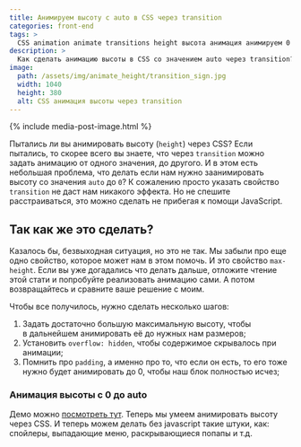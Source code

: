 ```yaml
---
title: Анимируем высоту c auto в CSS через transition
categories: front-end
tags: >
  CSS animation animate transitions height высота анимация анимируем 0 auto авто
description: >
  Как сделать анимацию высоты в CSS со значением auto через transition? Легко и без единой строчки javascript. Подробнее читайте в этой статье.
image:
  path: /assets/img/animate_height/transition_sign.jpg
  width: 1040
  height: 380
  alt: CSS анимация высоты через transition
---
```


{% include media-post-image.html %}

Пытались ли вы анимировать высоту (`height`) через CSS? Если пытались, то скорее всего вы знаете, что через `transition` можно задать анимацию от одного значения, до другого. И в этом есть небольшая проблема, что делать если нам нужно заанимировать высоту со значения `auto` до `0`? К сожалению просто указать свойство `transition` не даст нам никакого эффекта. Но не спешите расстраиваться, это можно сделать не прибегая к помощи JavaScript.

## Так как же это сделать?

Казалось бы, безвыходная ситуация, но это не так. Мы забыли про еще одно свойство, которое может нам в этом помочь. И это свойство `max-height`. Если вы уже догадались что делать дальше, отложите чтение этой стати и попробуйте реализовать анимацию сами. А потом возвращайтесь и сравните ваше решение с моим.

Чтобы все получилось, нужно сделать несколько шагов:

1. Задать достаточно большую максимальную высоту, чтобы в дальнейшем анимировать её до нужных нам размеров;
1. Установить `overflow: hidden`, чтобы содержимое скрывалось при анимации;
1. Помнить про `padding`, а именно про то, что если он есть, то его тоже нужно будет анимировать до 0, чтобы наш блок полностью исчез;

### Анимация высоты с 0 до auto

Демо можно [посмотреть тут](https://codepen.io/ymatuhin/pen/PjVoyo?editors=1100).
Теперь мы умеем анимировать высоту через CSS. И теперь можем делать без javascript такие штуки, как: спойлеры, выпадающие меню, раскрывающиеся попапы и т.д.
